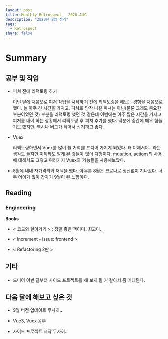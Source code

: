 ```yaml
---
layout: post
title: Monthly Retrospect - 2020.AUG
description: "2020년 8월 정리"
tags:
  - Retrospect
share: false
---
```


# Summary

## 공부 및 작업

- 피쳐 전에 리팩토링 하기

    이번 달에 처음으로 피쳐 작업을 시작하기 전에 리팩토링을 해보는 경험을 처음으로 했다. 늘 아주 긴 시간을 가지고, 피쳐로 당장 나갈 피쳐는 아닌(물론 그래도 중요한 부분이었던 것) 부분을 리팩토링 했던 것 같은데 이번에는 아주 짧은 시간을 가지고 피쳐를 내야 하는 상황에서 리팩토링 후 피쳐 추가를 했다. 덕분에 중간에 매우 힘들기도 했지만, 역시나 버그가 적어서 신기하고 좋다.

- Vuex

    리팩토링하면서 Vuex를 많이 쓸 기회를 드디어 가지게 되었다. 왜 이제서야.. 라는 생각도 들지만 이제라도 알게 된 것들이 많아 다행이다. mutation, actions의 사용에 대해서도 그렇고 여러가지 Vuex의 기능들을 사용해보았다.

- 8월에 내내 자가격리와 재택을 했다. 아무튼 8월은 코로나로 정신없이 지나갔다. 너무 어이가 없이 갑자기 9월이 된 느낌이다.

## Reading

### Engineering

**Books**

- < 코드와 살아가기 > : 정말 좋은 책이다. 최고다..

- < increment - issue: frontend >

- < Refactoring 2판 >

## 기타

- 드디어 이번 달부터 사이드 프로젝트를 해 보게 될 거 같아서 좀 기대된다.

## 다음 달에 해보고 싶은 것

- 9월 버전 업데이트 무사히..

- Vue3, Vuex 공부

- 사이드 프로젝트 시작 무사히..